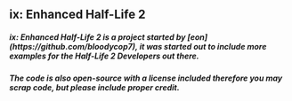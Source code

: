 <h2>ix: Enhanced Half-Life 2</h2>
<h5>ix: Enhanced Half-Life 2 is a project started by [eon](https://github.com/bloodycop7), it was started out to include more examples for the Half-Life 2 Developers out there.</h5>
<h5>The code is also open-source with a license included therefore you may scrap code, but please include proper credit.</h5>
